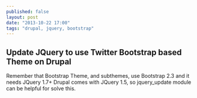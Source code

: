 ```yaml
---
published: false
layout: post
date: "2013-10-22 17:00"
tags: "drupal, jquery, bootstrap"
---
```


## Update JQuery to use Twitter Bootstrap based Theme on Drupal

Remember that Bootstrap Theme, and subthemes, use Bootstrap 2.3 and it needs JQuery 1.7+
Drupal comes with JQuery 1.5, so jquery_update module can be helpful for solve this.
